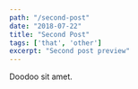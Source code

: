 ```yaml
---
path: "/second-post"
date: "2018-07-22"
title: "Second Post"
tags: ['that', 'other']
excerpt: "Second post preview"
---
```


Doodoo sit amet.
